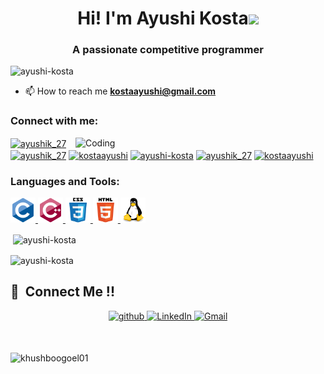 <!-- - 👋 Hi, I’m Ayushi-Kosta
- 👀 I’m interested in Competitive Programming.
- 🌱 I’m currently learning Data Structures and Algorithms.
- 📫 How to reach me? mail on kostaayushi@gmail.com

<!---
Ayushi-Kosta/Ayushi-Kosta is a ✨ special ✨ repository because its `README.md` (this file) appears on your GitHub profile.
You can click the Preview link to take a look at your changes.
---> 

<h1 align="center">Hi! I'm Ayushi Kosta<img src="https://octodex.github.com/images/daftpunktocat-guy.gif" width="30px"></h1>
<h3 align="center">A passionate competitive programmer</h3>

<p align="left"> <img src="https://komarev.com/ghpvc/?username=ayushi-kosta&label=Profile%20views&color=0e75b6&style=flat" alt="ayushi-kosta" /> </p>

- 📫 How to reach me **kostaayushi@gmail.com**

<h3 align="left">Connect with me:</h3>   <img align="right" alt="Coding" width="400" src="https://dribbble.com/shots/16137322-Pretty-girl-writing-email-on-laptop">
<p align="left">
<a href="https://codepen.io/ayushik_27" target="blank"><img align="center" src="https://raw.githubusercontent.com/rahuldkjain/github-profile-readme-generator/master/src/images/icons/Social/codepen.svg" alt="ayushik_27" height="30" width="40" /></a>
<a href="https://instagram.com/ayushik_27" target="blank"><img align="center" src="https://raw.githubusercontent.com/rahuldkjain/github-profile-readme-generator/master/src/images/icons/Social/instagram.svg" alt="ayushik_27" height="30" width="40" /></a>
<a href="https://www.hackerrank.com/kostaayushi" target="blank"><img align="center" src="https://raw.githubusercontent.com/rahuldkjain/github-profile-readme-generator/master/src/images/icons/Social/hackerrank.svg" alt="kostaayushi" height="30" width="40" /></a>
<a href="https://codeforces.com/profile/ayushi-kosta" target="blank"><img align="center" src="https://cdn.jsdelivr.net/npm/simple-icons@3.0.1/icons/codeforces.svg" alt="ayushi-kosta" height="30" width="40" /></a>
<a href="https://www.leetcode.com/ayushik_27" target="blank"><img align="center" src="https://raw.githubusercontent.com/rahuldkjain/github-profile-readme-generator/master/src/images/icons/Social/leet-code.svg" alt="ayushik_27" height="30" width="40" /></a>
<a href="https://auth.geeksforgeeks.org/user/kostaayushi" target="blank"><img align="center" src="https://raw.githubusercontent.com/rahuldkjain/github-profile-readme-generator/master/src/images/icons/Social/geeks-for-geeks.svg" alt="kostaayushi" height="30" width="40" /></a>
</p>

<h3 align="left">Languages and Tools:</h3>
<p align="left"> <a href="https://www.cprogramming.com/" target="_blank"> <img src="https://raw.githubusercontent.com/devicons/devicon/master/icons/c/c-original.svg" alt="c" width="40" height="40"/> </a> <a href="https://www.w3schools.com/cpp/" target="_blank"> <img src="https://raw.githubusercontent.com/devicons/devicon/master/icons/cplusplus/cplusplus-original.svg" alt="cplusplus" width="40" height="40"/> </a> <a href="https://www.w3schools.com/css/" target="_blank"> <img src="https://raw.githubusercontent.com/devicons/devicon/master/icons/css3/css3-original-wordmark.svg" alt="css3" width="40" height="40"/> </a> <a href="https://www.w3.org/html/" target="_blank"> <img src="https://raw.githubusercontent.com/devicons/devicon/master/icons/html5/html5-original-wordmark.svg" alt="html5" width="40" height="40"/> </a> <a href="https://www.linux.org/" target="_blank"> <img src="https://raw.githubusercontent.com/devicons/devicon/master/icons/linux/linux-original.svg" alt="linux" width="40" height="40"/> </a> </p>

<!-- <p><img align="left" src="https://github-readme-stats.vercel.app/api/top-langs?username=ayushi-kosta&show_icons=true&locale=en&layout=compact" alt="ayushi-kosta" /></p>
 -->
<p>&nbsp;<img align="center" src="https://github-readme-stats.vercel.app/api?username=ayushi-kosta&show_icons=true&locale=en" alt="ayushi-kosta" /></p>

<p><img align="center" src="https://github-readme-streak-stats.herokuapp.com/?user=ayushi-kosta&" alt="ayushi-kosta" /></p>


## 🤝 &nbsp;Connect Me !!

<p align="center">
<a href="https://github.com/Ayushi-Kosta" target="_blank">
<img src=https://img.shields.io/badge/github-%2324292e.svg?&style=for-the-badge&logo=github&logoColor=white alt=github style="margin-bottom: 5px;" />
</a>
<a href="https://www.linkedin.com/in/ayushi-kosta-473aa8208/" target="_blank">
<img alt="LinkedIn" src="https://img.shields.io/badge/linkedin%20-%230077B5.svg?&style=for-the-badge&logo=linkedin&logoColor=white"/>
</a>
<a href="mailto:kostaayushi@gmail.com">
<img alt="Gmail" src="https://img.shields.io/badge/Gmail-D14836?style=for-the-badge&logo=gmail&logoColor=white" />
</a>
</p> 
<br>


<p><img align="left" src="https://github-readme-stats.vercel.app/api/top-langs?username=khushboogoel01&show_icons=true&locale=en&layout=compact" alt="khushboogoel01" /></p>


